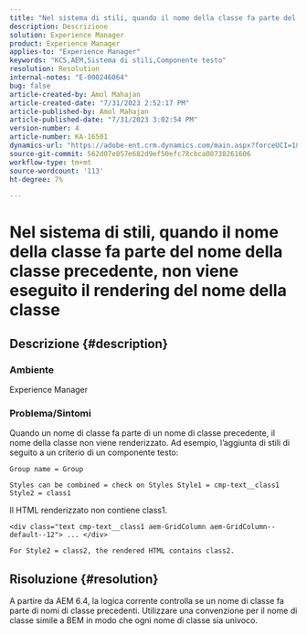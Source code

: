 ```yaml
---
title: "Nel sistema di stili, quando il nome della classe fa parte del nome della classe precedente, il nome della classe non viene renderizzato"
description: Descrizione
solution: Experience Manager
product: Experience Manager
applies-to: "Experience Manager"
keywords: "KCS,AEM,Sistema di stili,Componente testo"
resolution: Resolution
internal-notes: "E-000246064"
bug: false
article-created-by: Amol Mahajan
article-created-date: "7/31/2023 2:52:17 PM"
article-published-by: Amol Mahajan
article-published-date: "7/31/2023 3:02:54 PM"
version-number: 4
article-number: KA-16501
dynamics-url: "https://adobe-ent.crm.dynamics.com/main.aspx?forceUCI=1&pagetype=entityrecord&etn=knowledgearticle&id=c457fdd0-b12f-ee11-bdf3-6045bd006149"
source-git-commit: 562d07e857e682d9ef50efc78cbca08738261606
workflow-type: tm+mt
source-wordcount: '113'
ht-degree: 7%

---
```


# Nel sistema di stili, quando il nome della classe fa parte del nome della classe precedente, non viene eseguito il rendering del nome della classe

## Descrizione {#description}


### <b>Ambiente</b>

Experience Manager



### <b>Problema/Sintomi</b>

Quando un nome di classe fa parte di un nome di classe precedente, il nome della classe non viene renderizzato. Ad esempio, l’aggiunta di stili di seguito a un criterio di un componente testo:


```
Group name = Group
```


`Styles can be combined = check on Styles Style1 = cmp-text__class1 Style2 = class1`



Il HTML renderizzato non contiene class1.


```
<div class="text cmp-text__class1 aem-GridColumn aem-GridColumn--default--12"> ... </div>
```


`For Style2 = class2, the rendered HTML contains class2.`


## Risoluzione {#resolution}


A partire da AEM 6.4, la logica corrente controlla se un nome di classe fa parte di nomi di classe precedenti. Utilizzare una convenzione per il nome di classe simile a BEM in modo che ogni nome di classe sia univoco.
